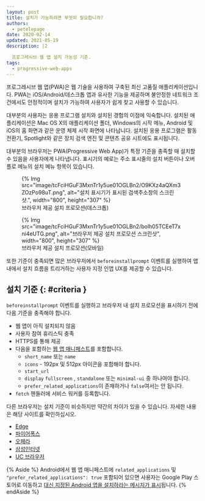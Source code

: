 ```yaml
---
layout: post
title: 설치가 가능하려면 무엇이 필요합니까?
authors:
  - petelepage
date: 2020-02-14
updated: 2021-05-19
description: |2

  프로그레시브 웹 앱 설치 가능성 기준.
tags:
  - progressive-web-apps
---
```


프로그레시브 웹 앱(PWA)은 웹 기술을 사용하여 구축된 최신 고품질 애플리케이션입니다. PWA는 iOS/Android/데스크톱 앱과 유사한 기능을 제공하며 불안정한 네트워크 조건에서도 안정적이며 설치가 가능하여 사용자가 쉽게 찾고 사용할 수 있습니다.

대부분의 사용자는 응용 프로그램 설치와 설치된 경험의 이점에 익숙합니다. 설치된 애플리케이션은 Mac OS X의 애플리케이션 폴더, Windows의 시작 메뉴, Android 및 iOS의 홈 화면과 같은 운영 체제 시작 화면에 나타납니다. 설치된 응용 프로그램은 활동 전환기, Spotlight와 같은 장치 검색 엔진 및 콘텐츠 공유 시트에도 표시됩니다.

대부분의 브라우저는 PWA(Progressive Web App)가 특정 기준을 충족할 때 설치할 수 있음을 사용자에게 나타냅니다. 표시기의 예로는 주소 표시줄의 설치 버튼이나 오버플로 메뉴의 설치 메뉴 항목이 있습니다.

<div class="w-columns">
  <figure id="browser-install-promo">{% Img src="image/tcFciHGuF3MxnTr1y5ue01OGLBn2/O9KXz4aQXm3ZOzPo98uT.png", alt="설치 표시기가 표시된 검색주소창의 스크린샷.", width="800", height="307" %}<figcaption> 브라우저 제공 설치 프로모션(데스크톱)</figcaption></figure>
  <figure>{% Img src="image/tcFciHGuF3MxnTr1y5ue01OGLBn2/bolh05TCEeT7xni4eUTG.png", alt="브라우저 제공 설치 프로모션 스크린샷", width="800", height="307" %}<figcaption> 브라우저 제공 설치 프로모션(모바일)</figcaption></figure>
</div>

또한 기준이 충족되면 많은 브라우저에서 `beforeinstallprompt` 이벤트를 실행하여 앱 내에서 설치 흐름을 트리거하는 사용자 지정 인앱 UX를 제공할 수 있습니다.

## 설치 기준 {: #criteria }

`beforeinstallprompt` 이벤트를 실행하고 브라우저 내 설치 프로모션을 표시하기 전에 다음 기준을 충족해야 합니다.

- 웹 앱이 아직 설치되지 않음
- 사용자 참여 휴리스틱 충족
- HTTPS를 통해 제공
- 다음을 포함하는 [웹 앱 매니페스트](/add-manifest/)를 포함합니다.
    - `short_name` 또는 `name`
    - `icons` - 192px 및 512px 아이콘을 포함해야 합니다.
    - `start_url`
    - `display` `fullscreen` , `standalone` 또는 `minimal-ui` 중 하나여야 합니다.
    - `prefer_related_applications`이 존재하거나 `false`여서는 안 됩니다.
- `fetch` 핸들러에 서비스 워커를 등록합니다.

다른 브라우저는 설치 기준이 비슷하지만 약간의 차이가 있을 수 있습니다. 자세한 내용은 해당 사이트를 확인하십시오.

- [Edge](https://docs.microsoft.com/microsoft-edge/progressive-web-apps#requirements)
- [파이어폭스](https://developer.mozilla.org/docs/Web/Progressive_web_apps/Installable_PWAs)
- [오페라](https://dev.opera.com/articles/installable-web-apps/)
- [삼성인터넷](https://hub.samsunginter.net/docs/ambient-badging/)
- [UC 브라우저](https://plus.ucweb.com/docs/pwa/docs-en/zvrh56)

{% Aside %} Android에서 웹 앱 매니페스트에 `related_applications` 및 `"prefer_related_applications": true` 포함되어 있으면 사용자는 Google Play 스토어로 이동하고 [대신 지정된 Android 앱을 설치하라는 메시지가 표시](https://developer.chrome.com/blog/app-install-banners-native/)됩니다. {% endAside %}
